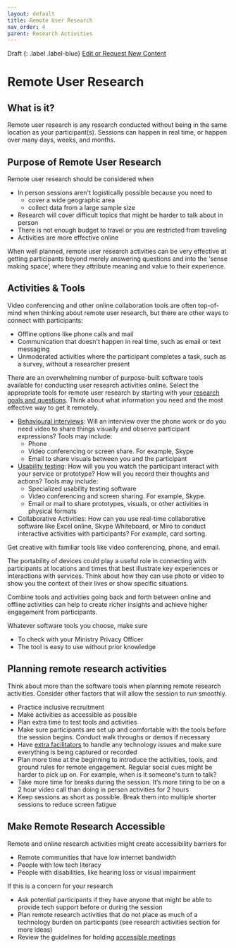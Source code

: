 ```yaml
---
layout: default
title: Remote User Research
nav_order: 4
parent: Research Activities
---
```

Draft
{: .label .label-blue}
[Edit or Request New Content](https://github.com/bcgov/user-research-guide/issues/new/choose)
# Remote User Research

## What is it?

Remote user research is any research conducted without being in the same location as your participant(s). Sessions can happen in real time, or happen over many days, weeks, and months.

## Purpose of Remote User Research

Remote user research should be considered when
- In person sessions aren't logistically possible because you need to
  - cover a wide geographic area
  - collect data from a large sample size
- Research will cover difficult topics that might be harder to talk about in person
- There is not enough budget to travel or you are restricted from traveling
- Activities are more effective online

When well planned, remote user research activities can be very effective at getting participants beyond merely answering questions and into the ‘sense making space’, where they attribute meaning and value to their experience.


## Activities & Tools

Video conferencing and other online collaboration tools are often top-of-mind when thinking about remote user research, but there are other ways to connect with participants:
- Offline options like phone calls and mail
- Communication that doesn't happen in real time, such as email or text messaging
- Unmoderated activities where the participant completes a task, such as a survey, without a researcher present

There are an overwhelming number of purpose-built software tools available for conducting user research activities online. Select the appropriate tools for remote user research by starting with your [research goals and questions](https://bcgov.github.io/user-research-guide/define-goals.html). Think about what information you need and the most effective way to get it remotely.

- [Behavioural interviews](https://bcgov.github.io/user-research-guide/activities/interviews.html): Will an interview over the phone work or do you need video to share things visually and observe participant expressions? Tools may include:
  - Phone
  - Video conferencing or screen share. For example, Skype
  - Email to share visuals between you and the participant
- [Usability testing](https://bcgov.github.io/user-research-guide/activities/usability-testing.html): How will you you watch the participant interact with your service or prototype? How will you record their thoughts and actions? Tools may include:
    - Specialized usability testing software  
    - Video conferencing and screen sharing. For example, Skype.
    - Email or mail to share prototypes, visuals, or other activities in physical formats
- Collaborative Activities: How can you use real-time collaborative software like Excel online, Skype Whiteboard, or Miro to conduct interactive activities with participants? For example, card sorting.

Get creative with familiar tools like video conferencing, phone, and email.

The portability of devices could play a useful role in connecting with participants at locations and times that best illustrate key experiences or interactions with services. Think about how they can use photo or video to show you the context of their lives or show specific situations.

Combine tools and activities going back and forth between online and offline activities can help to create richer insights and achieve higher engagement from participants.  

Whatever software tools you choose, make sure
- To check with your Ministry Privacy Officer
- The tool is easy to use without prior knowledge  

## Planning remote research activities

Think about more than the software tools when planning remote research activities. Consider other factors that will allow the session to run smoothly.

- Practice inclusive recruitment
- Make activities as accessible as possible
- Plan extra time to test tools and activities
- Make sure participants are set up and comfortable with the tools before the session begins. Conduct walk throughs or demos if necessary
- Have [extra facilitators](https://bcgov.github.io/user-research-guide/build-the-case.html#researcher-roles-and-responsibilities) to handle any technology issues and make sure everything is being captured or recorded
- Plan more time at the beginning to introduce the activities, tools, and ground rules for remote engagement. Regular social cues might be harder to pick up on. For example, when is it someone's turn to talk?
- Take more time for breaks during the session. It’s more tiring to be on a 2 hour video call than doing in person activities for 2 hours
- Keep sessions as short as possible. Break them into multiple shorter sessions to reduce screen fatigue

## Make Remote Research Accessible

Remote and online research activities might create accessibility barriers for
- Remote communities that have low internet bandwidth
- People with low tech literacy
- People with disabilities, like hearing loss or visual impairment

If this is a concern for your research
- Ask potential participants if they have anyone that might be able to provide tech support before or during the session
- Plan remote research activities that do not place as much of a technology burden on participants (see research activities section for more ideas)
- Review the guidelines for holding [accessible meetings](https://www2.gov.bc.ca/gov/content/home/accessible-government/toolkit/face-to-face/meetings)
